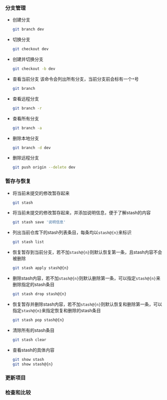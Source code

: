 ### 分支管理

* 创建分支

    ```bash
    git branch dev
    ```

* 切换分支

    ```bash
    git checkout dev
    ```

* 创建并切换分支

    ```bash
    git checkout -b dev
    ```

* 查看当前分支  该命令会列出所有分支，当前分支前会标有一个`*`号

    ```bash
    git branch
    ```

* 查看远程分支

    ```bash
    git branch -r
    ```

* 查看所有分支
    ```bash
    git branch -a
    ```

* 删除本地分支

    ```bash
    git branch -d dev
    ```

* 删除远程分支
    ```bash
    git push origin --delete dev
    ```

### 暂存与恢复

* 将当前未提交的修改暂存起来

    ```bash
    git stash
    ```

* 将当前未提交的修改暂存起来，并添加说明信息，便于了解stash的内容

    ```bash
    git stash save '说明信息'
    ```

* 列出当前仓库下的stash列表条目，每条均以`stash@{n}`来标识

    ```bash
    git stash list
    ```

* 恢复暂存到当前分支，若不加`stash@{n}`则默认恢复第一条，且stash内容不会被删除

    ```bash
    git stash apply stash@{n}
    ```

* 删除stash内容，若不加`stash@{n}`则默认删除第一条，可以指定`stash@{n}`来删除指定的stash条目

    ```bash
    git stash drop stash@{n}
    ```

* 恢复暂存并删除stash内容，若不加`stash@{n}`则默认恢复和删除第一条，可以指定`stash@{n}`来指定恢复和删除的stash条目

    ```bash
    git stash pop stash@{n}
    ```

* 清除所有的stash条目

    ```bash
    git stash clear
    ```

* 查看stash的具体内容

    ```bash
    git show stash
    git show stash@{n}
    ```






### 更新项目

### 检查和比较